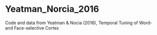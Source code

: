 # Yeatman_Norcia_2016
Code and data from Yeatman &amp; Nocia (2016), Temporal Tuning of Word- and Face-selective Cortex
